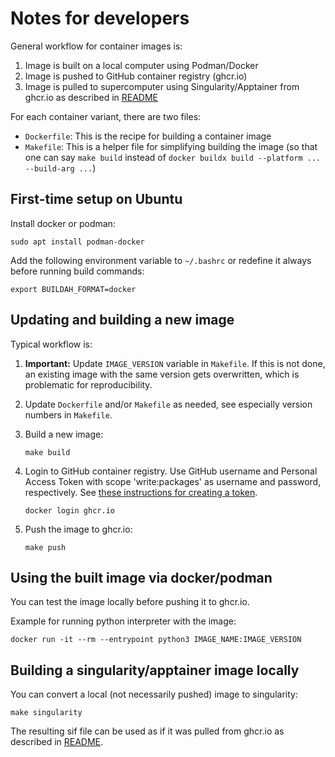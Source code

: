 # Notes for developers

General workflow for container images is:
1. Image is built on a local computer using Podman/Docker
2. Image is pushed to GitHub container registry (ghcr.io)
3. Image is pulled to supercomputer using Singularity/Apptainer from ghcr.io as described in [README](README.md)

For each container variant, there are two files:
- `Dockerfile`: This is the recipe for building a container image
- `Makefile`: This is a helper file for simplifying building the image (so that one can say `make build` instead of `docker buildx build --platform ... --build-arg ...`)


## First-time setup on Ubuntu

Install docker or podman:

    sudo apt install podman-docker

Add the following environment variable to `~/.bashrc` or redefine it always before running build commands:

    export BUILDAH_FORMAT=docker


## Updating and building a new image

Typical workflow is:

1. **Important:** Update `IMAGE_VERSION` variable in `Makefile`. If this is not done, an existing image with the same version gets overwritten, which is problematic for reproducibility.

2. Update `Dockerfile` and/or `Makefile` as needed, see especially version numbers in `Makefile`.

3. Build a new image:

       make build

3. Login to GitHub container registry.
   Use GitHub username and Personal Access Token with scope 'write:packages' as username and password, respectively.
   See [these instructions for creating a token](https://docs.github.com/en/authentication/keeping-your-account-and-data-secure/creating-a-personal-access-token#creating-a-personal-access-token-classic).

       docker login ghcr.io

4. Push the image to ghcr.io:

       make push


## Using the built image via docker/podman

You can test the image locally before pushing it to ghcr.io.

Example for running python interpreter with the image:

    docker run -it --rm --entrypoint python3 IMAGE_NAME:IMAGE_VERSION


## Building a singularity/apptainer image locally

You can convert a local (not necessarily pushed) image to singularity:

    make singularity

The resulting sif file can be used as if it was pulled from ghcr.io as described in [README](README.md).
